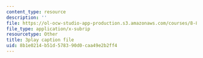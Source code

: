 ```yaml
---
content_type: resource
description: ''
file: https://ol-ocw-studio-app-production.s3.amazonaws.com/courses/8-851-effective-field-theory-spring-2013/8b1e0214b51d578390d0caa49e2b2ff4_wwSNCM7e9VA.vtt
file_type: application/x-subrip
resourcetype: Other
title: 3play caption file
uid: 8b1e0214-b51d-5783-90d0-caa49e2b2ff4
---
```

